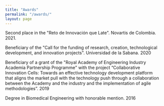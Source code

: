 ```yaml
---
title: "Awards"
permalink: "/awards/"
layout: page
---
```


Second place in the "Reto de Innovación que Late". Novartis de Colombia. 2021. 

Beneficiary of the "Call for the funding of research, creation, technological development, and innovation projects". Universidad de la Sabana. 2020

Beneficiary of a grant of the "Royal Academy of Engineering lndustry Academia Partnership Programme" with the project “Collaborative Innovation Cells: Towards an effective technology development platform that aligns the market pull with the technology push through a collaboration between the Academy and the industry and the implementation of agile methodologies”. 2019

Degree in Biomedical Engineering with honorable mention. 2016
